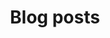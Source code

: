 ---
title: "Blog posts"
layout: pages
classes: wide
author_profile: true
pagination:
  enabled: true
  collection: 'posts'
  per_page: 5
  sort_field: 'date'
  sort_reverse: true
  category: blog
  permalink: '/blog/:num/'
  title: ':title - page :num'
  trail:
    before: 3
    after: 3
---